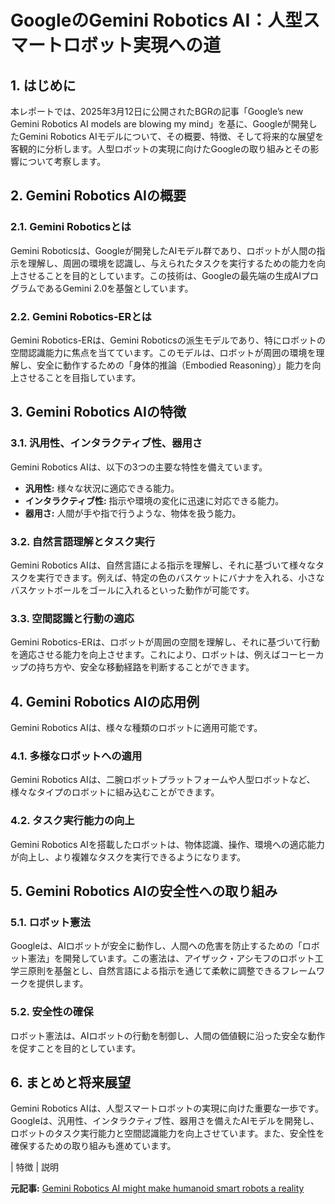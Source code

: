# GoogleのGemini Robotics AI：人型スマートロボット実現への道

## 1. はじめに

本レポートでは、2025年3月12日に公開されたBGRの記事「Google’s new Gemini Robotics AI models are blowing my mind」を基に、Googleが開発したGemini Robotics AIモデルについて、その概要、特徴、そして将来的な展望を客観的に分析します。人型ロボットの実現に向けたGoogleの取り組みとその影響について考察します。

## 2. Gemini Robotics AIの概要

### 2.1. Gemini Roboticsとは

Gemini Roboticsは、Googleが開発したAIモデル群であり、ロボットが人間の指示を理解し、周囲の環境を認識し、与えられたタスクを実行するための能力を向上させることを目的としています。この技術は、Googleの最先端の生成AIプログラムであるGemini 2.0を基盤としています。

### 2.2. Gemini Robotics-ERとは

Gemini Robotics-ERは、Gemini Roboticsの派生モデルであり、特にロボットの空間認識能力に焦点を当てています。このモデルは、ロボットが周囲の環境を理解し、安全に動作するための「身体的推論（Embodied Reasoning）」能力を向上させることを目指しています。

## 3. Gemini Robotics AIの特徴

### 3.1. 汎用性、インタラクティブ性、器用さ

Gemini Robotics AIは、以下の3つの主要な特性を備えています。

* **汎用性:** 様々な状況に適応できる能力。
* **インタラクティブ性:** 指示や環境の変化に迅速に対応できる能力。
* **器用さ:** 人間が手や指で行うような、物体を扱う能力。

### 3.2. 自然言語理解とタスク実行

Gemini Robotics AIは、自然言語による指示を理解し、それに基づいて様々なタスクを実行できます。例えば、特定の色のバスケットにバナナを入れる、小さなバスケットボールをゴールに入れるといった動作が可能です。

### 3.3. 空間認識と行動の適応

Gemini Robotics-ERは、ロボットが周囲の空間を理解し、それに基づいて行動を適応させる能力を向上させます。これにより、ロボットは、例えばコーヒーカップの持ち方や、安全な移動経路を判断することができます。

## 4. Gemini Robotics AIの応用例

Gemini Robotics AIは、様々な種類のロボットに適用可能です。

### 4.1. 多様なロボットへの適用

Gemini Robotics AIは、二腕ロボットプラットフォームや人型ロボットなど、様々なタイプのロボットに組み込むことができます。

### 4.2. タスク実行能力の向上

Gemini Robotics AIを搭載したロボットは、物体認識、操作、環境への適応能力が向上し、より複雑なタスクを実行できるようになります。

## 5. Gemini Robotics AIの安全性への取り組み

### 5.1. ロボット憲法

Googleは、AIロボットが安全に動作し、人間への危害を防止するための「ロボット憲法」を開発しています。この憲法は、アイザック・アシモフのロボット工学三原則を基盤とし、自然言語による指示を通じて柔軟に調整できるフレームワークを提供します。

### 5.2. 安全性の確保

ロボット憲法は、AIロボットの行動を制御し、人間の価値観に沿った安全な動作を促すことを目的としています。

## 6. まとめと将来展望

Gemini Robotics AIは、人型スマートロボットの実現に向けた重要な一歩です。Googleは、汎用性、インタラクティブ性、器用さを備えたAIモデルを開発し、ロボットのタスク実行能力と空間認識能力を向上させています。また、安全性を確保するための取り組みも進めています。

| 特徴 | 説明 

**元記事:** [Gemini Robotics AI might make humanoid smart robots a reality](https://bgr.com/tech/googles-new-gemini-robotics-ai-models-are-blowing-my-mind/)